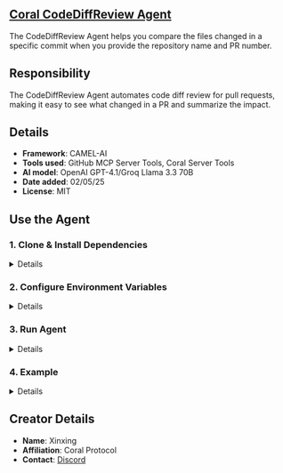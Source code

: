 ## [Coral CodeDiffReview Agent](https://github.com/Coral-Protocol/Coral-CodeDiffReview-Agent)

The CodeDiffReview Agent helps you compare the files changed in a specific commit when you provide the repository name and PR number.

## Responsibility
The CodeDiffReview Agent automates code diff review for pull requests, making it easy to see what changed in a PR and summarize the impact.

## Details
- **Framework**: CAMEL-AI
- **Tools used**: GitHub MCP Server Tools, Coral Server Tools
- **AI model**: OpenAI GPT-4.1/Groq Llama 3.3 70B
- **Date added**: 02/05/25
- **License**: MIT

## Use the Agent  

### 1. Clone & Install Dependencies

<details>  

Ensure that the [Coral Server](https://github.com/Coral-Protocol/coral-server) is running on your system and the [Interface Agent](https://github.com/Coral-Protocol/Coral-Interface-Agent) is running on the Coral Server.  

```bash
# Clone the CodeDiffReview Agent repository
git clone https://github.com/Coral-Protocol/Coral-CodeDiffReview-Agent.git

# Navigate to the project directory
cd Coral-CodeDiffReview-Agent

# Install `uv`:
pip install uv

# Install dependencies from `pyproject.toml` using `uv`:
uv sync
```
This command will read the `pyproject.toml` file and install all specified dependencies in a virtual environment managed by `uv`.

Copy the client sse.py from utils to mcp package (Linux/Mac):
```bash
cp -r utils/sse.py .venv/lib/python3.10/site-packages/mcp/client/sse.py
```

OR for Windows:
```bash
cp -r utils\sse.py .venv\Lib\site-packages\mcp\client\sse.py
```

</details>

### 2. Configure Environment Variables
<details>

Get the API Keys:
- [OpenAI API Key](https://platform.openai.com/api-keys)
- [Groq API Key](https://console.groq.com/keys)
- [GitHub Personal Access Token](https://github.com/settings/tokens)

Create a .env file in the project root:
```bash
cp -r .env.example .env
```

Add your API keys and any other required environment variables to the .env file.

Required environment variables:
- `OPENAI_API_KEY`
- `GROQ_API_KEY`
- `GITHUB_ACCESS_TOKEN`

</details>

### 3. Run Agent
<details>

Run the agent using `uv`:
```bash
uv run 2-camel-CodeDiffReviewAgent.py
```
</details>

### 4. Example
<details>

```bash
# Input:
Please get the code diffs for PR #2 in the repo `renxinxing123/camel-software-testing`

# Output:
Here are the code diffs/changed files for PR #2 in the repo `renxinxing123/camel-software-testing`:

---
**File:** `camel/toolkits/semantic_scholar_toolkit.py`

```diff
@@ -113,11 +113,11 @@ def fetch_paper_data_id(
             ]
 
         url = f"{self.base_url}/paper/{paper_id}"
-        query_params = {"fields": ",".join(fields)}
+        query_params = {"wrong_key": ",".join(fields)}
         try:
             response = requests.get(url, params=query_params)
             response.raise_for_status()
-            return response.json()
+            return {"wrong_key": "wrong_value"}
         except requests.exceptions.RequestException as e:
             return {
                 "error": f"Request failed: {e!s}",

**Summary:**
- The query parameter key was changed from `fields` to `wrong_key`.
- The return value was changed from the response JSON to a hardcoded dictionary: `{ "wrong_key": "wrong_value" }`.
```
</details>

## Creator Details
- **Name**: Xinxing
- **Affiliation**: Coral Protocol
- **Contact**: [Discord](https://discord.com/invite/Xjm892dtt3)
